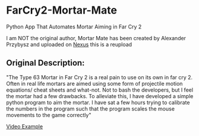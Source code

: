 # FarCry2-Mortar-Mate
Python App That Automates Mortar Aiming in Far Cry 2

I am NOT the original author, Mortar Mate has been created by Alexander Przybysz and uploaded on [Nexus](https://www.nexusmods.com/farcry2/mods/333?tab=description) this is a reupload

## Original Description:
"The Type 63 Mortar in Far Cry 2 is a real pain to use on its own in far cry 2. Often in real life mortars are aimed using some form of projectile motion equations/ cheat sheets and what-not. Not to bash the developers, but I feel the mortar had a few drawbacks. To alleviate this, I have developed a simple python program to aim the mortar. I have sat a few hours trying to calibrate the numbers in the program such that the program scales the mouse movements to the game correctly"

[Video Example](https://www.youtube.com/watch?v=hRHI94w5p80)
